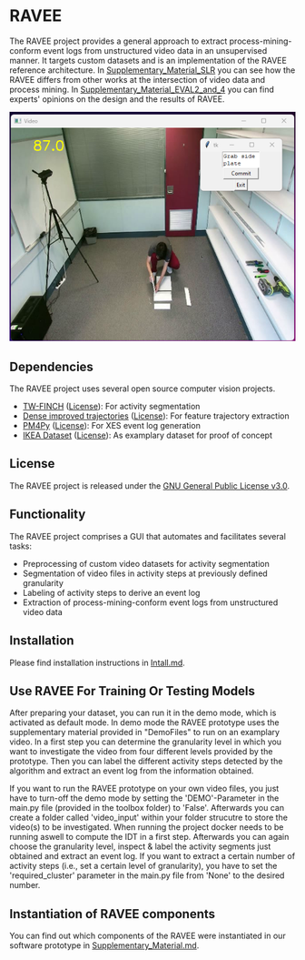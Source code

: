 # RAVEE

The RAVEE project provides a general approach to extract process-mining-conform event logs from unstructured video data in an unsupervised manner.
It targets custom datasets and is an implementation of the RAVEE reference architecture. In [Supplementary_Material_SLR](Supplementary_Material_SLR.pdf) you can see how the RAVEE differs from other works at the intersection of video data and process mining. In [Supplementary_Material_EVAL2_and_4](Supplementary_Material_EVAL2_and_4.pdf) you can find experts' opinions on the design and the results of RAVEE.

![](demo_RAVEE/GUI.png)

## Dependencies

The RAVEE project uses several open source computer vision projects.

- [TW-FINCH](https://github.com/ssarfraz/FINCH-Clustering/tree/master/TW-FINCH) ([License](https://github.com/ssarfraz/FINCH-Clustering/blob/master/LICENSE.txt)): For activity segmentation
- [Dense improved trajectories](https://github.com/chuckcho/iDT/tree/master) ([License](https://github.com/chuckcho/iDT/blob/master/README.md)): For feature trajectory extraction
- [PM4Py](https://github.com/pm4py/pm4py-core) ([License](https://github.com/pm4py/pm4py-core/blob/release/LICENSE)): For XES event log generation
- [IKEA Dataset](https://ikeaasm.github.io/) ([License](https://ikeaasm.github.io/)): As examplary dataset for proof of concept


## License

The RAVEE project is released under the [GNU General Public License v3.0](LICENSE).

## Functionality

The RAVEE project comprises a GUI that automates and facilitates several tasks:
- Preprocessing of custom video datasets for activity segmentation
- Segmentation of video files in activity steps at previously defined granularity
- Labeling of activity steps to derive an event log
- Extraction of process-mining-conform event logs from unstructured video data

## Installation

Please find installation instructions in [Intall.md](Install.md).

## Use RAVEE For Training Or Testing Models

After preparing your dataset, you can run it in the demo mode, which is activated as default mode. In demo mode the RAVEE prototype uses the supplementary material provided in "DemoFiles" to run on an examplary video. In a first step you can determine the granularity level in which you want to investigate the video from four different levels provided by the prototype. Then you can label the different activity steps detected by the algorithm and extract an event log from the information obtained.

If you want to run the RAVEE prototype on your own video files, you just have to turn-off the demo mode by setting the 'DEMO'-Parameter in the main.py file (provided in the toolbox folder) to 'False'. Afterwards you can create a folder called 'video_input' within your folder strucutre to store the video(s) to be investigated. When running the project docker needs to be running aswell to compute the IDT in a first step. Afterwards you can again choose the granularity level, inspect & label the activity segments just obtained and extract an event log. If you want to extract a certain number of activity steps (i.e., set a certain level of granularity), you have to set the 'required_cluster' parameter in the main.py file from 'None' to the desired number.

## Instantiation of RAVEE components

You can find out which components of the RAVEE were instantiated in our software prototype in [Supplementary_Material.md](Supplementary_Material.md).
